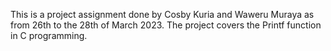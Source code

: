 This is a project assignment done by Cosby Kuria and Waweru Muraya as from 26th to the 28th of March 2023. The project covers the Printf function in C programming.
